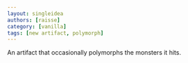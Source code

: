 ```yaml
---
layout: singleidea
authors: [raisse]
category: [vanilla]
tags: [new artifact, polymorph]
---
```

An artifact that occasionally polymorphs the monsters it hits.

